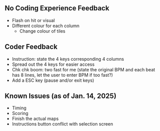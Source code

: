 ## No Coding Experience Feedback 
- Flash on hit or visual 
- Different colour for each column 
    - Change colour of tiles 

## Coder Feedback 
- Instruction: state the 4 keys corresponding 4 columns
- Spread out the 4 keys for easier access
- Chk chk boom: two fast for me (state the original BPM and each beat has 8 lines, let the user to enter BPM if too fast?) 
- Add a ESC key (pause and/or exit keys) 

## Known Issues (as of Jan. 14, 2025)
- Timing 
- Scoring 
- Finish the actual maps 
- Instructions button conflict with selection screen
